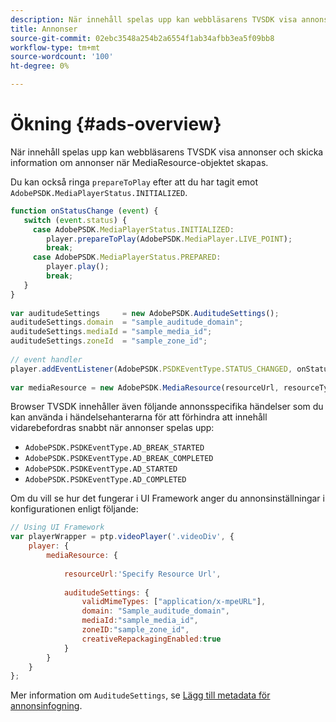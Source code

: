 ```yaml
---
description: När innehåll spelas upp kan webbläsarens TVSDK visa annonser och skicka information om annonser när MediaResource-objektet skapas.
title: Annonser
source-git-commit: 02ebc3548a254b2a6554f1ab34afbb3ea5f09bb8
workflow-type: tm+mt
source-wordcount: '100'
ht-degree: 0%

---
```


# Ökning {#ads-overview}

När innehåll spelas upp kan webbläsarens TVSDK visa annonser och skicka information om annonser när MediaResource-objektet skapas.

Du kan också ringa `prepareToPlay` efter att du har tagit emot `AdobePSDK.MediaPlayerStatus.INITIALIZED`.

```js
function onStatusChange (event) { 
   switch (event.status) { 
     case AdobePSDK.MediaPlayerStatus.INITIALIZED: 
        player.prepareToPlay(AdobePSDK.MediaPlayer.LIVE_POINT); 
        break; 
     case AdobePSDK.MediaPlayerStatus.PREPARED: 
        player.play(); 
        break; 
   } 
} 
 
var auditudeSettings     = new AdobePSDK.AuditudeSettings(); 
auditudeSettings.domain  = "sample_auditude_domain"; 
auditudeSettings.mediaId = "sample_media_id"; 
auditudeSettings.zoneId  = "sample_zone_id"; 
 
// event handler 
player.addEventListener(AdobePSDK.PSDKEventType.STATUS_CHANGED, onStatusChange); 
 
var mediaResource = new AdobePSDK.MediaResource(resourceUrl, resourceType, auditudeSettings, false);
```

Browser TVSDK innehåller även följande annonsspecifika händelser som du kan använda i händelsehanterarna för att förhindra att innehåll vidarebefordras snabbt när annonser spelas upp:

* `AdobePSDK.PSDKEventType.AD_BREAK_STARTED`
* `AdobePSDK.PSDKEventType.AD_BREAK_COMPLETED`
* `AdobePSDK.PSDKEventType.AD_STARTED`
* `AdobePSDK.PSDKEventType.AD_COMPLETED`

Om du vill se hur det fungerar i UI Framework anger du annonsinställningar i konfigurationen enligt följande:

```js
// Using UI Framework 
var playerWrapper = ptp.videoPlayer('.videoDiv', { 
    player: { 
        mediaResource: { 
 
            resourceUrl:'Specify Resource Url', 
 
            auditudeSettings: { 
                validMimeTypes: ["application/x-mpeURL"], 
                domain: "Sample_auditude_domain", 
                mediaId:"sample_media_id", 
                zoneID:"sample_zone_id", 
                creativeRepackagingEnabled:true 
            } 
        } 
    } 
}; 
```

Mer information om `AuditudeSettings`, se [Lägg till metadata för annonsinfogning](../../ad-insertion/ad-insertion-metadata/c-psdk-browser-tvsdk-2.4-ad-insertion-metadata.md).
